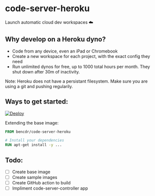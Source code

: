 # code-server-heroku

Launch automatic cloud dev workspaces ☁️

## Why develop on a Heroku dyno?

- Code from any device, even an iPad or Chromebook
- Create a new workspace for each project, with the exact config they need
- Run unlimited dynos for free, up to 1000 total hours per month. They shut down after 30m of inactivity.

Note: Heroku does not have a persistant filesystem. Make sure you are using a git and pushing regularily.

## Ways to get started:

[![Deploy](https://www.herokucdn.com/deploy/button.svg)](https://heroku.com/deploy?template=https://github.com/bpmct/code-server-heroku/tree/main)

Extending the base image:

```Dockerfile
FROM bencdr/code-server-heroku

# Install your dependencies
RUN apt-get install -y ...
```

## Todo:

- [ ] Create base image
- [ ] Create sample images
- [ ] Create GitHub action to build
- [ ] Impliment code-server-controller app
